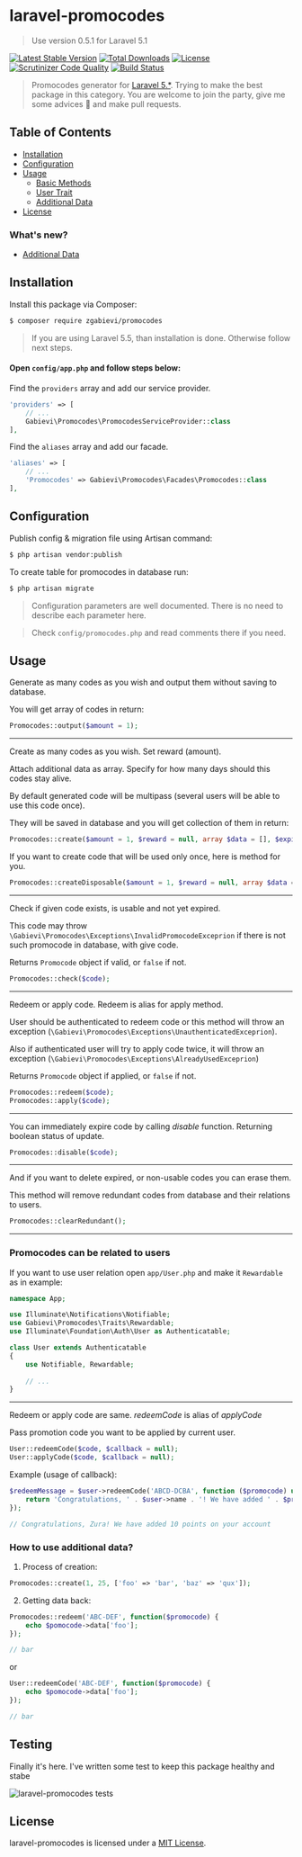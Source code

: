 # laravel-promocodes

> Use version 0.5.1 for Laravel 5.1

[![Latest Stable Version](https://poser.pugx.org/zgabievi/promocodes/version?format=flat-square)](https://packagist.org/packages/zgabievi/promocodes)
[![Total Downloads](https://poser.pugx.org/zgabievi/promocodes/d/total?format=flat-square)](https://packagist.org/packages/zgabievi/promocodes)
[![License](https://poser.pugx.org/zgabievi/promocodes/license?format=flat-square)](https://packagist.org/packages/zgabievi/promocodes)
[![Scrutinizer Code Quality](https://scrutinizer-ci.com/g/zgabievi/laravel-promocodes/badges/quality-score.png?b=master)](https://scrutinizer-ci.com/g/zgabievi/laravel-promocodes/?branch=master)
[![Build Status](https://scrutinizer-ci.com/g/zgabievi/laravel-promocodes/badges/build.png?b=master)](https://scrutinizer-ci.com/g/zgabievi/laravel-promocodes/build-status/master)

> Promocodes generator for [Laravel 5.*](http://laravel.com/). Trying to make the best package in this category. You are welcome to join the party, give me some advices :tada: and make pull requests.

## Table of Contents
- [Installation](#installation)
- [Configuration](#configuration)
- [Usage](#usage)
    - [Basic Methods](#usage)
    - [User Trait](#promocodes-can-be-related-to-users)
    - [Additional Data](#how-to-use-additional-data)
- [License](#license)

### What's new?
- [Additional Data](#how-to-use-additional-data)

## Installation

Install this package via Composer:
```bash
$ composer require zgabievi/promocodes
```

> If you are using Laravel 5.5, than installation is done. Otherwise follow next steps.

#### Open `config/app.php` and follow steps below:

Find the `providers` array and add our service provider.

```php
'providers' => [
    // ...
    Gabievi\Promocodes\PromocodesServiceProvider::class
],
```

Find the `aliases` array and add our facade.

```php
'aliases' => [
    // ...
    'Promocodes' => Gabievi\Promocodes\Facades\Promocodes::class
],
```

## Configuration

Publish config & migration file using Artisan command:
```bash
$ php artisan vendor:publish
```

To create table for promocodes in database run:
```bash
$ php artisan migrate
```

> Configuration parameters are well documented. There is no need to describe each parameter here.

> Check `config/promocodes.php` and read comments there if you need.

## Usage

Generate as many codes as you wish and output them without saving to database. 

You will get array of codes in return:

```php
Promocodes::output($amount = 1);
```

---

Create as many codes as you wish. Set reward (amount). 

Attach additional data as array. Specify for how many days should this codes stay alive.

By default generated code will be multipass (several users will be able to use this code once).

They will be saved in database and you will get collection of them in return:

```php
Promocodes::create($amount = 1, $reward = null, array $data = [], $expires_in = null);
```

If you want to create code that will be used only once, here is method for you.

```php
Promocodes::createDisposable($amount = 1, $reward = null, array $data = [], $expires_in = null);
```

---

Check if given code exists, is usable and not yet expired. 

This code may throw `\Gabievi\Promocodes\Exceptions\InvalidPromocodeExceprion` if there is not such promocode in database, with give code.

Returns `Promocode` object if valid, or `false` if not.

```php
Promocodes::check($code);
```

---

Redeem or apply code. Redeem is alias for apply method. 

User should be authenticated to redeem code or this method will throw an exception (`\Gabievi\Promocodes\Exceptions\UnauthenticatedExceprion`). 

Also if authenticated user will try to apply code twice, it will throw an exception (`\Gabievi\Promocodes\Exceptions\AlreadyUsedExceprion`)

Returns `Promocode` object if applied, or `false` if not.

```php
Promocodes::redeem($code);
Promocodes::apply($code);
```

---

You can immediately expire code by calling *disable* function. Returning boolean status of update.

```php
Promocodes::disable($code);
```

---

And if you want to delete expired, or non-usable codes you can erase them.

This method will remove redundant codes from database and their relations to users. 

```php
Promocodes::clearRedundant();
```

---

### Promocodes can be related to users

If you want to use user relation open `app/User.php` and make it `Rewardable` as in example:

```php
namespace App;

use Illuminate\Notifications\Notifiable;
use Gabievi\Promocodes\Traits\Rewardable;
use Illuminate\Foundation\Auth\User as Authenticatable;

class User extends Authenticatable
{
    use Notifiable, Rewardable;
    
    // ...
}
```
---

Redeem or apply code are same. *redeemCode* is alias of *applyCode*

Pass promotion code you want to be applied by current user.

```php
User::redeemCode($code, $callback = null);
User::applyCode($code, $callback = null);
```

Example (usage of callback):

```php
$redeemMessage = $user->redeemCode('ABCD-DCBA', function ($promocode) use ($user) {
    return 'Congratulations, ' . $user->name . '! We have added ' . $promocode->reward . ' points on your account';
});

// Congratulations, Zura! We have added 10 points on your account
```

### How to use additional data?

1. Process of creation:

```php
Promocodes::create(1, 25, ['foo' => 'bar', 'baz' => 'qux']);
```

2. Getting data back:

```php
Promocodes::redeem('ABC-DEF', function($promocode) {
    echo $pomocode->data['foo'];
});

// bar
```

or

```php
User::redeemCode('ABC-DEF', function($promocode) {
    echo $pomocode->data['foo'];
});

// bar
```

## Testing

Finally it's here. I've written some test to keep this package healthy and stabe

![laravel-promocodes tests](https://user-images.githubusercontent.com/1515299/29971701-4971da9e-8f3a-11e7-9f68-f7677400ef16.png)

## License

laravel-promocodes is licensed under a [MIT License](https://github.com/zgabievi/laravel-promocodes/blob/master/LICENSE).
